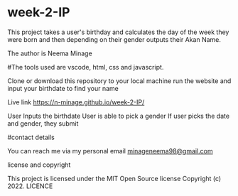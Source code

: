 # week-2-IP
This project takes a user's birthday and calculates the day of the week they were born and then depending on their gender outputs their Akan Name. 

The author is Neema Minage

#The tools used are vscode, html, css and javascript.
 
 Clone or download this repository to your local machine
 run the website and input your birthdate to find your name
 
Live link
 https://n-minage.github.io/week-2-IP/


User Inputs the birthdate
User is able to pick a gender
If user picks the date and gender, they submit 


#contact details

You can reach me via my personal email minageneema98@gmail.com

license and copyright

This project is licensed under the MIT Open Source license Copyright (c) 2022. LICENCE




 

